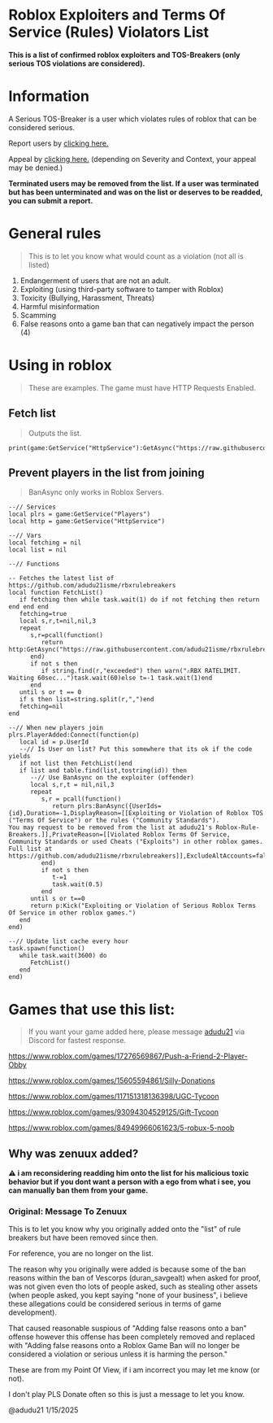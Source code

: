 # Roblox Exploiters and Terms Of Service (Rules) Violators List 
**This is a list of confirmed roblox exploiters and TOS-Breakers (only serious TOS violations are considered).**

# Information

A Serious TOS-Breaker is a user which violates rules of roblox that can be considered serious.

Report users by [clicking here.](https://github.com/adudu21isme/rbxrulebreakers/issues/new?assignees=adudu21isme&labels=Report&projects=&template=user_report.yaml&title=%5BREPORT%5D+)

Appeal by [clicking here.](https://github.com/adudu21isme/rbxrulebreakers/issues/new?assignees=adudu21isme&labels=List+Appeal&projects=&template=appeal.yaml&title=%5BAPPEAL%5D+) (depending on Severity and Context, your appeal may be denied.)

**Terminated users may be removed from the list. If a user was terminated but has been unterminated and was on the list or deserves to be readded, you can submit a report.**

# General rules
> This is to let you know what would count as a violation (not all is listed)

1. Endangerment of users that are not an adult.
2. Exploiting (using third-party software to tamper with Roblox)
3. Toxicity (Bullying, Harassment, Threats)
4. Harmful misinformation
5. Scamming
8. False reasons onto a game ban that can negatively impact the person (4)

# Using in roblox
> These are examples. The game must have HTTP Requests Enabled.
## Fetch list
> Outputs the list.
```luau
print(game:GetService("HttpService"):GetAsync("https://raw.githubusercontent.com/adudu21isme/rbxrulebreakers/refs/heads/main/users"))
```
## Prevent players in the list from joining
> BanAsync only works in Roblox Servers.
```luau
--// Services
local plrs = game:GetService("Players")
local http = game:GetService("HttpService")

--// Vars
local fetching = nil
local list = nil

--// Functions

-- Fetches the latest list of https://github.com/adudu21isme/rbxrulebreakers
local function FetchList()
   if fetching then while task.wait(1) do if not fetching then return end end end
   fetching=true
   local s,r,t=nil,nil,3
   repeat
      s,r=pcall(function()
         return http:GetAsync("https://raw.githubusercontent.com/adudu21isme/rbxrulebreakers/refs/heads/main/users",true)
      end)
      if not s then
         if string.find(r,"exceeded") then warn("⚠️RBX RATELIMIT. Waiting 60sec...")task.wait(60)else t=-1 task.wait(1)end
      end
   until s or t == 0
   if s then list=string.split(r,",")end
   fetching=nil
end

--// When new players join
plrs.PlayerAdded:Connect(function(p)
   local id = p.UserId
   --// Is User on list? Put this somewhere that its ok if the code yields
   if not list then FetchList()end
   if list and table.find(list,tostring(id)) then
      --// Use BanAsync on the exploiter (offender)
      local s,r,t = nil,nil,3
      repeat
         s,r = pcall(function()
            return plrs:BanAsync({UserIds={id},Duration=-1,DisplayReason=[[Exploiting or Violation of Roblox TOS ("Terms Of Service") or the rules ("Community Standards").
You may request to be removed from the list at adudu21's Roblox-Rule-Breakers.]],PrivateReason=[[Violated Roblox Terms Of Service, Community Standards or used Cheats ("Exploits") in other roblox games. Full list at https://github.com/adudu21isme/rbxrulebreakers]],ExcludeAltAccounts=false,ApplyToUniverse=true})  
         end)
         if not s then
            t-=1 
            task.wait(0.5)
         end
      until s or t==0
      return p:Kick("Exploiting or Violation of Serious Roblox Terms Of Service in other roblox games.")
   end
end)

--// Update list cache every hour
task.spawn(function()
   while task.wait(3600) do
      FetchList()
   end
end)
```

# Games that use this list:
> If you want your game added here, please message [adudu21](https://github.com/adudu21isme) via Discord for fastest response.

https://www.roblox.com/games/17276569867/Push-a-Friend-2-Player-Obby

https://www.roblox.com/games/15605594861/Silly-Donations

https://www.roblox.com/games/117151318136398/UGC-Tycoon

https://www.roblox.com/games/93094304529125/Gift-Tycoon

https://www.roblox.com/games/84949966061623/5-robux-5-noob

## Why was zenuux added?
**⚠️ i am reconsidering readding him onto the list for his malicious toxic behavior but if you dont want a person with a ego from what i see, you can manually ban them from your game.**
### Original: Message To Zenuux
This is to let you know why you originally added onto the "list" of rule breakers but have been removed since then.

For reference, you are no longer on the list.

The reason why you originally were added is because some of the ban reasons within the ban of Vescorps (duran_savgealt) when asked for proof, was not given even tho lots of people asked, such as stealing other assets (when people asked, you kept saying "none of your business", i believe these allegations could be considered serious in terms of game development).

That caused reasonable suspious of "Adding false reasons onto a ban" offense however this offense has been completely removed and replaced with "Adding false reasons onto a Roblox Game Ban will no longer be considered a violation or serious unless it is harming the person."

These are from my Point Of View, if i am incorrect you may let me know (or not).

I don't play PLS Donate often so this is just a message to let you know.

@adudu21 1/15/2025
